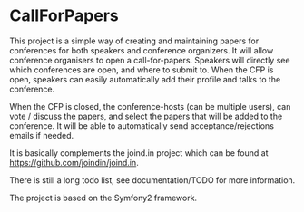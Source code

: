 CallForPapers
========================

This project is a simple way of creating and maintaining papers for conferences for both speakers and conference organizers. 
It will allow conference organisers to open a call-for-papers. Speakers will directly see which conferences are open, and 
where to submit to. When the CFP is open, speakers can easily automatically add their profile and talks to the conference.

When the CFP is closed, the conference-hosts (can be multiple users), can vote / discuss the papers, and select the papers 
that will be added to the conference. It will be able to automatically send acceptance/rejections emails if needed.

It is basically complements the joind.in project which can be found at https://github.com/joindin/joind.in.

There is still a long todo list, see documentation/TODO for more information.

The project is based on the Symfony2 framework.





